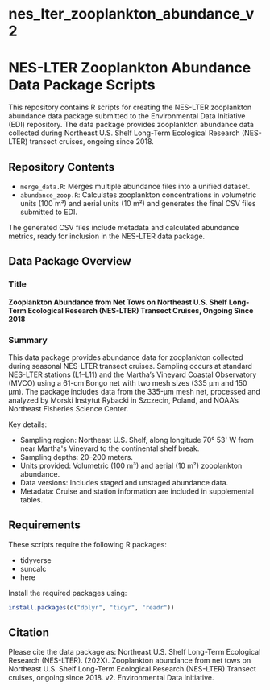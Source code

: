 # nes_lter_zooplankton_abundance_v2

# NES-LTER Zooplankton Abundance Data Package Scripts

This repository contains R scripts for creating the NES-LTER zooplankton abundance data package submitted to the Environmental Data Initiative (EDI) repository. The data package provides zooplankton abundance data collected during Northeast U.S. Shelf Long-Term Ecological Research (NES-LTER) transect cruises, ongoing since 2018.

## Repository Contents
- `merge_data.R`: Merges multiple abundance files into a unified dataset.
- `abundance_zoop.R`: Calculates zooplankton concentrations in volumetric units (100 m³) and aerial units (10 m²) and generates the final CSV files submitted to EDI.

The generated CSV files include metadata and calculated abundance metrics, ready for inclusion in the NES-LTER data package.

## Data Package Overview

### Title
**Zooplankton Abundance from Net Tows on Northeast U.S. Shelf Long-Term Ecological Research (NES-LTER) Transect Cruises, Ongoing Since 2018**

### Summary 

This data package provides abundance data for zooplankton collected during seasonal NES-LTER transect cruises. Sampling occurs at standard NES-LTER stations (L1–L11) and the Martha’s Vineyard Coastal Observatory (MVCO) using a 61-cm Bongo net with two mesh sizes (335 µm and 150 µm). The package includes data from the 335-µm mesh net, processed and analyzed by Morski Instytut Rybacki in Szczecin, Poland, and NOAA’s Northeast Fisheries Science Center.

Key details:
- Sampling region: Northeast U.S. Shelf, along longitude 70° 53' W from near Martha's Vineyard to the continental shelf break.
- Sampling depths: 20–200 meters.
- Units provided: Volumetric (100 m³) and aerial (10 m²) zooplankton abundance.
- Data versions: Includes staged and unstaged abundance data.
- Metadata: Cruise and station information are included in supplemental tables.

## Requirements

These scripts require the following R packages:
- tidyverse
- suncalc
- here

Install the required packages using:
```r
install.packages(c("dplyr", "tidyr", "readr"))
```

## Citation

Please cite the data package as: Northeast U.S. Shelf Long-Term Ecological Research (NES-LTER). (202X). Zooplankton abundance from net tows on Northeast U.S. Shelf Long-Term Ecological Research (NES-LTER) Transect cruises, ongoing since 2018. v2. Environmental Data Initiative.
